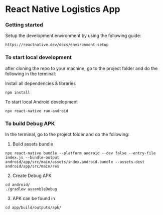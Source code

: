 # React Native Logistics App


### Getting started

Setup the development environment by using the following guide:
```shell
https://reactnative.dev/docs/environment-setup
```

### To start local development

after cloning the repo to your machine, go to the project folder and do the following in the terminal:

Install all dependencies & libraries
```shell
npm install
```

To start local Android development
```shell
npx react-native run-android
```


### To build Debug APK

In the terminal, go to the project folder and do the following:

1. Build assets bundle
```shell
npx react-native bundle --platform android --dev false --entry-file index.js --bundle-output android/app/src/main/assets/index.android.bundle --assets-dest android/app/src/main/res
```

2. Create Debug APK
```shell
cd android/
./gradlew assembleDebug
```

3. APK can be found in 
```shell
cd app/build/outputs/apk/
```
